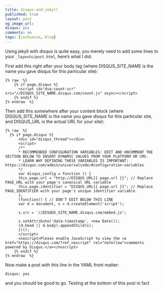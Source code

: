 ```yaml
---
title: disqus-and-jekyll
published: true
layout: post
og_image_url: 
disqus: yes
comments: no
tags: [joshuacox, blog]
---
```


Using jekyll with disqus is quite easy, you merely need to add some lines to your `_layouts/post.html`, here’s what I did:

First add this right after your body tag (where DISQUS_SITE_NAME is the name you gave disqus for this particular site):
```
{% raw  %}
    {% if page.disqus %}
      <script id="dsq-count-scr" src="//DISQUS_SITE_NAME.disqus.com/count.js" async></script>
    {% endif %}
{% endraw  %}
```


Then add this somewhere after your content block  (where DISQUS_SITE_NAME is the name you gave disqus for this particular site, and DISQUS_URL is the actual URL for your site):
```
{% raw  %}
  {% if page.disqus %}
      <div id="disqus_thread"></div>
      <script>
      /**
      * RECOMMENDED CONFIGURATION VARIABLES: EDIT AND UNCOMMENT THE SECTION BELOW TO INSERT DYNAMIC VALUES FROM YOUR PLATFORM OR CMS.
      * LEARN WHY DEFINING THESE VARIABLES IS IMPORTANT: https://disqus.com/admin/universalcode/#configuration-variables
      */
      var disqus_config = function () {
      this.page.url = "http://DISQUS_URL{{ page.url }}"; // Replace PAGE_URL with your page's canonical URL variable
      this.page.identifier = "DISQUS_URL{{ page.url }}"; // Replace PAGE_IDENTIFIER with your page's unique identifier variable
      };
      (function() { // DON'T EDIT BELOW THIS LINE
      var d = document, s = d.createElement('script');

      s.src = '//DISQUS_SITE_NAME.disqus.com/embed.js';

      s.setAttribute('data-timestamp', +new Date());
      (d.head || d.body).appendChild(s);
      })();
      </script>
      <noscript>Please enable JavaScript to view the <a href="https://disqus.com/?ref_noscript" rel="nofollow">comments powered by Disqus.</a></noscript>
    {% endif %}
{% endraw  %}
```

Now make a post with this line in the YAML front matter:
```
disqus: yes
```
and you should be good to go.  Testing at the bottom of this post in fact
